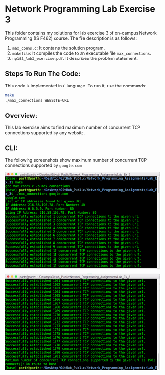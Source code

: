 # Network Programming Lab Exercise 3

This folder contains my solutions for lab exercise 3 of on-campus Network Programming (IS F462) course. The file description is as follows:

1. `max_conns.c`: It contains the solution program. 
2. `makefile`: It compiles the code to an executable file `max_connections`.
3. `np182_lab3_exercise.pdf`: It describes the problem statement.

## Steps To Run The Code:
This code is implemented in `C` language. To run it, use the commands:
```sh
make
./max_connections WEBSITE-URL
``` 

## Overview:
This lab exercise aims to find maximum number of concurrent TCP connections supported by any website.

## CLI:
The following screenshots show maximum number of concurrent TCP connections supported by `google.com`:

![Max connections for google.com](./imgs/cli1.png)

![Max connections for google.com](./imgs/cli2.png)


